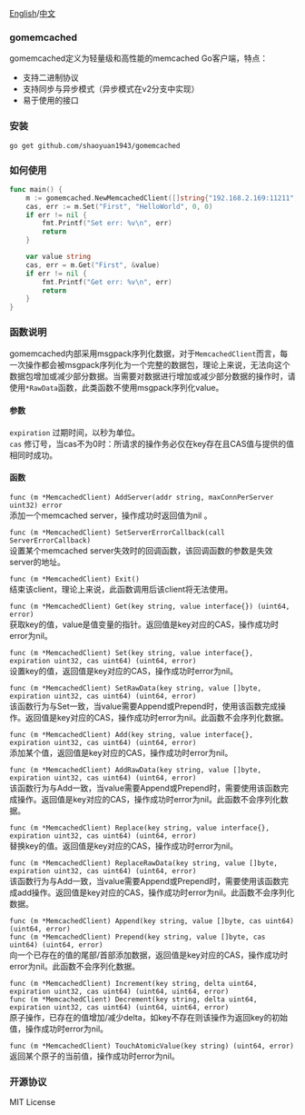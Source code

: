 [English](./README-en.md)/[中文](./README.md)

### gomemcached
gomemcached定义为轻量级和高性能的memcached Go客户端，特点：  
* 支持二进制协议  
* 支持同步与异步模式（异步模式在v2分支中实现）  
* 易于使用的接口    

### 安装
```go get github.com/shaoyuan1943/gomemcached```

### 如何使用
``` go
func main() {
    m := gomemcached.NewMemcachedClient([]string{"192.168.2.169:11211", []string{"192.168.2.169:112120"}})
    cas, err := m.Set("First", "HelloWorld", 0, 0)
    if err != nil {
        fmt.Printf("Set err: %v\n", err)
        return
    }

    var value string
    cas, err = m.Get("First", &value)
    if err != nil {
        fmt.Printf("Get err: %v\n", err)
        return
    }
}
```

### 函数说明 
gomemcached内部采用msgpack序列化数据，对于`MemcachedClient`而言，每一次操作都会被msgpack序列化为一个完整的数据包，理论上来说，无法向这个数据包增加或减少部分数据。当需要对数据进行增加或减少部分数据的操作时，请使用`*RawData`函数，此类函数不使用msgpack序列化value。  

#### 参数
`expiration` 过期时间，以秒为单位。  
`cas` 修订号，当cas不为0时：所请求的操作务必仅在key存在且CAS值与提供的值相同时成功。  

#### 函数
`func (m *MemcachedClient) AddServer(addr string, maxConnPerServer uint32) error`  
添加一个memcached server，操作成功时返回值为nil 。

`func (m *MemcachedClient) SetServerErrorCallback(call ServerErrorCallback)`  
设置某个memcached server失效时的回调函数，该回调函数的参数是失效server的地址。  

`func (m *MemcachedClient) Exit()`  
结束该client，理论上来说，此函数调用后该client将无法使用。  

`func (m *MemcachedClient) Get(key string, value interface{}) (uint64, error)`  
获取key的值，value是值变量的指针。返回值是key对应的CAS，操作成功时error为nil。  

`func (m *MemcachedClient) Set(key string, value interface{}, expiration uint32, cas uint64) (uint64, error)`   
设置key的值，返回值是key对应的CAS，操作成功时error为nil。  

`func (m *MemcachedClient) SetRawData(key string, value []byte, expiration uint32, cas uint64) (uint64, error)`  
该函数行为与Set一致，当value需要Append或Prepend时，使用该函数完成操作。返回值是key对应的CAS，操作成功时error为nil。此函数不会序列化数据。

`func (m *MemcachedClient) Add(key string, value interface{}, expiration uint32, cas uint64) (uint64, error)`  
添加某个值，返回值是key对应的CAS，操作成功时error为nil。

`func (m *MemcachedClient) AddRawData(key string, value []byte, expiration uint32, cas uint64) (uint64, error)`  
该函数行为与Add一致，当value需要Append或Prepend时，需要使用该函数完成操作。返回值是key对应的CAS，操作成功时error为nil。此函数不会序列化数据。

`func (m *MemcachedClient) Replace(key string, value interface{}, expiration uint32, cas uint64) (uint64, error)`  
替换key的值。返回值是key对应的CAS，操作成功时error为nil。

`func (m *MemcachedClient) ReplaceRawData(key string, value []byte, expiration uint32, cas uint64) (uint64, error)`  
该函数行为与Add一致，当value需要Append或Prepend时，需要使用该函数完成add操作。返回值是key对应的CAS，操作成功时error为nil。此函数不会序列化数据。

`func (m *MemcachedClient) Append(key string, value []byte, cas uint64) (uint64, error)`  
`func (m *MemcachedClient) Prepend(key string, value []byte, cas uint64) (uint64, error)`  
向一个已存在的值的尾部/首部添加数据，返回值是key对应的CAS，操作成功时error为nil。此函数不会序列化数据。  

`func (m *MemcachedClient) Increment(key string, delta uint64, expiration uint32, cas uint64) (uint64, uint64, error)`  
`func (m *MemcachedClient) Decrement(key string, delta uint64, expiration uint32, cas uint64) (uint64, uint64, error)`    
原子操作，已存在的值增加/减少delta，如key不存在则该操作为返回key的初始值，操作成功时error为nil。   

`func (m *MemcachedClient) TouchAtomicValue(key string) (uint64, error)`  
返回某个原子的当前值，操作成功时error为nil。

### 开源协议
MIT License